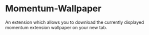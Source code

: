 # Momentum-Wallpaper
An extension which allows you to download the currently displayed momentum extension wallpaper on your new tab.
